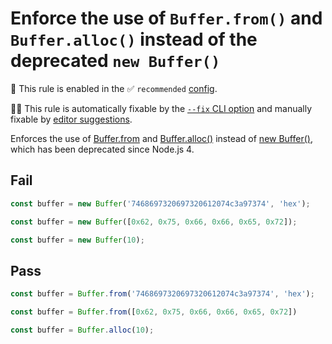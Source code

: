 # Enforce the use of `Buffer.from()` and `Buffer.alloc()` instead of the deprecated `new Buffer()`

💼 This rule is enabled in the ✅ `recommended` [config](https://github.com/es-tooling/eslint-plugin-unicorn-x#recommended-config).

🔧💡 This rule is automatically fixable by the [`--fix` CLI option](https://eslint.org/docs/latest/user-guide/command-line-interface#--fix) and manually fixable by [editor suggestions](https://eslint.org/docs/latest/use/core-concepts#rule-suggestions).

<!-- end auto-generated rule header -->
<!-- Do not manually modify this header. Run: `npm run fix:eslint-docs` -->

Enforces the use of [Buffer.from](https://nodejs.org/api/buffer.html#static-method-bufferfromarray) and [Buffer.alloc()](https://nodejs.org/api/buffer.html#static-method-bufferallocsize-fill-encoding) instead of [new Buffer()](https://nodejs.org/api/buffer.html#new-bufferarray), which has been deprecated since Node.js 4.

## Fail

```js
const buffer = new Buffer('7468697320697320612074c3a97374', 'hex');
```

```js
const buffer = new Buffer([0x62, 0x75, 0x66, 0x66, 0x65, 0x72]);
```

```js
const buffer = new Buffer(10);
```

## Pass

```js
const buffer = Buffer.from('7468697320697320612074c3a97374', 'hex');
```

```js
const buffer = Buffer.from([0x62, 0x75, 0x66, 0x66, 0x65, 0x72])
```

```js
const buffer = Buffer.alloc(10);
```
